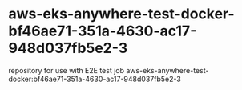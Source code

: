 # aws-eks-anywhere-test-docker-bf46ae71-351a-4630-ac17-948d037fb5e2-3
repository for use with E2E test job aws-eks-anywhere-test-docker:bf46ae71-351a-4630-ac17-948d037fb5e2-3
